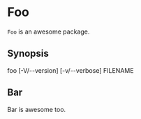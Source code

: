 # Foo

`Foo` is an awesome package.

## Synopsis

foo [-V/--version] [-v/--verbose] FILENAME

## Bar

Bar is awesome too.


